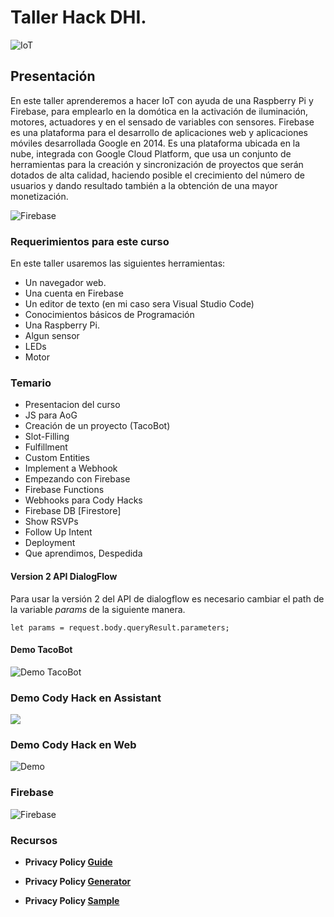 # Taller Hack DHI. 

![IoT](https://cambiodigital-ol.com/wp-content/uploads/2018/12/IOT_c.jpg)

## Presentación

En este taller aprenderemos a hacer IoT con ayuda de una Raspberry Pi y Firebase, para emplearlo en la domótica en la activación de iluminación, motores, actuadores y en el sensado de variables con sensores.
Firebase es una plataforma para el desarrollo de aplicaciones web y aplicaciones móviles desarrollada Google en 2014.
Es una plataforma ubicada en la nube, integrada con Google Cloud Platform, que usa un conjunto de herramientas para la creación y sincronización de proyectos que serán dotados de alta calidad, haciendo posible el crecimiento del número de usuarios y dando resultado también a la obtención de una mayor monetización.

![Firebase](https://elandroidelibre.elespanol.com/wp-content/uploads/2016/05/Screen-Shot-2016-05-19-at-00.13.32.png)

### Requerimientos para este curso
En este taller usaremos las siguientes herramientas:

* Un navegador web.
* Una cuenta en Firebase
* Un editor de texto (en mi caso sera Visual Studio Code)
* Conocimientos básicos de Programación
* Una Raspberry Pi.
* Algun sensor
* LEDs
* Motor

### Temario

* Presentacion del curso
* JS para AoG 
* Creación de un proyecto (TacoBot) 
* Slot-Filling 
* Fulfillment 
* Custom Entities
* Implement a Webhook
* Empezando con Firebase
* Firebase Functions
* Webhooks para Cody Hacks 
* Firebase DB [Firestore]
* Show RSVPs
* Follow Up Intent
* Deployment
* Que aprendimos, Despedida

#### Version 2 API DialogFlow
Para usar la versión 2 del API de dialogflow es necesario cambiar el path de la variable *params* de la siguiente manera.  

    let params = request.body.queryResult.parameters;


#### Demo TacoBot   
![Demo TacoBot](https://firebasestorage.googleapis.com/v0/b/hackcf-1a937.appspot.com/o/tacobot.gif?alt=media&token=28a185e9-6411-4c74-a02c-e607db9efe01) 

### Demo Cody Hack en Assistant
![](https://firebasestorage.googleapis.com/v0/b/hackcf-1a937.appspot.com/o/HackFull.gif?alt=media&token=1462a00b-dcbe-4d7b-844d-662c6dfadc05)


### Demo Cody Hack en Web
![Demo](https://firebasestorage.googleapis.com/v0/b/hackcf-1a937.appspot.com/o/DemoWeb.png?alt=media&token=de1fbac3-4a4c-4739-b014-4a6c5c57c13b)

### Firebase
![Firebase](https://firebasestorage.googleapis.com/v0/b/hackcf-1a937.appspot.com/o/back.gif?alt=media&token=e707b4b7-3815-4984-a6a8-e8db63903415)

### Recursos
* **Privacy Policy [Guide](https://developers.google.com/actions/policies/privacy-policy-guide)**

* **Privacy Policy [Generator](https://app-privacy-policy-generator.firebaseapp.com/#)**

* **Privacy Policy [Sample](https://sites.google.com/view/rsvphack/home)**

